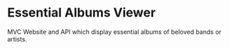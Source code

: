 # Essential Albums Viewer
MVC Website and API which display essential albums of beloved bands or artists.  
